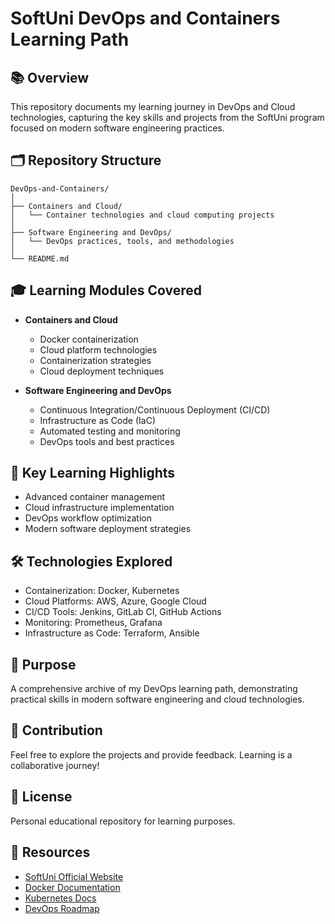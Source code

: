 # SoftUni DevOps and Containers Learning Path

## 📚 Overview
This repository documents my learning journey in DevOps and Cloud technologies, capturing the key skills and projects from the SoftUni program focused on modern software engineering practices.

## 🗂️ Repository Structure
```
DevOps-and-Containers/
│
├── Containers and Cloud/
│   └── Container technologies and cloud computing projects
│
├── Software Engineering and DevOps/
│   └── DevOps practices, tools, and methodologies
│
└── README.md
```

## 🎓 Learning Modules Covered
- **Containers and Cloud**
  - Docker containerization
  - Cloud platform technologies
  - Containerization strategies
  - Cloud deployment techniques

- **Software Engineering and DevOps**
  - Continuous Integration/Continuous Deployment (CI/CD)
  - Infrastructure as Code (IaC)
  - Automated testing and monitoring
  - DevOps tools and best practices

## 🚀 Key Learning Highlights
- Advanced container management
- Cloud infrastructure implementation
- DevOps workflow optimization
- Modern software deployment strategies

## 🛠️ Technologies Explored
- Containerization: Docker, Kubernetes
- Cloud Platforms: AWS, Azure, Google Cloud
- CI/CD Tools: Jenkins, GitLab CI, GitHub Actions
- Monitoring: Prometheus, Grafana
- Infrastructure as Code: Terraform, Ansible

## 📝 Purpose
A comprehensive archive of my DevOps learning path, demonstrating practical skills in modern software engineering and cloud technologies.

## 🤝 Contribution
Feel free to explore the projects and provide feedback. Learning is a collaborative journey!

## 📄 License
Personal educational repository for learning purposes.

## 🔗 Resources
- [SoftUni Official Website](https://softuni.bg/)
- [Docker Documentation](https://docs.docker.com/)
- [Kubernetes Docs](https://kubernetes.io/docs/)
- [DevOps Roadmap](https://roadmap.sh/devops)
```
